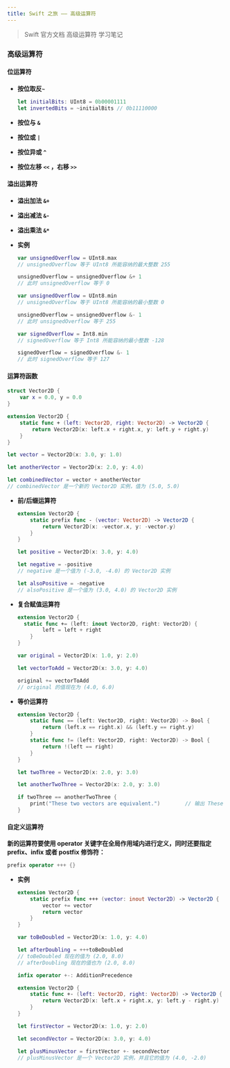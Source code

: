```yaml
---
title: Swift 之旅 —— 高级运算符
---
```


>Swift 官方文档 高级运算符 学习笔记

### 高级运算符

#### 位运算符

- **按位取反`~`**

  ```swift
  let initialBits: UInt8 = 0b00001111
  let invertedBits = ~initialBits // 0b11110000
  ```

- **按位与 `&`**

- **按位或 `|`**

- **按位异或 `^`**

- **按位左移 `<<` ，右移 `>>`**

#### 溢出运算符

- **溢出加法 `&+`**

- **溢出减法 `&-`**

- **溢出乘法 `&*`**

- **实例**

  ```swift
  var unsignedOverflow = UInt8.max
  // unsignedOverflow 等于 UInt8 所能容纳的最大整数 255

  unsignedOverflow = unsignedOverflow &+ 1
  // 此时 unsignedOverflow 等于 0

  var unsignedOverflow = UInt8.min
  // unsignedOverflow 等于 UInt8 所能容纳的最小整数 0

  unsignedOverflow = unsignedOverflow &- 1
  // 此时 unsignedOverflow 等于 255

  var signedOverflow = Int8.min
  // signedOverflow 等于 Int8 所能容纳的最小整数 -128

  signedOverflow = signedOverflow &- 1
  // 此时 signedOverflow 等于 127
  ```

#### 运算符函数

```swift
struct Vector2D {
    var x = 0.0, y = 0.0
}

extension Vector2D {
    static func + (left: Vector2D, right: Vector2D) -> Vector2D {
        return Vector2D(x: left.x + right.x, y: left.y + right.y)
    }
}

let vector = Vector2D(x: 3.0, y: 1.0)

let anotherVector = Vector2D(x: 2.0, y: 4.0)

let combinedVector = vector + anotherVector
// combinedVector 是一个新的 Vector2D 实例，值为 (5.0, 5.0)
```

- **前/后缀运算符**

  ```swift
  extension Vector2D {
      static prefix func - (vector: Vector2D) -> Vector2D {
          return Vector2D(x: -vector.x, y: -vector.y)
      }
  }

  let positive = Vector2D(x: 3.0, y: 4.0)

  let negative = -positive
  // negative 是一个值为 (-3.0, -4.0) 的 Vector2D 实例

  let alsoPositive = -negative
  // alsoPositive 是一个值为 (3.0, 4.0) 的 Vector2D 实例
  ```

- **复合赋值运算符**

  ```swift
  extension Vector2D {
  	static func += (left: inout Vector2D, right: Vector2D) {
          left = left + right
      }
  }

  var original = Vector2D(x: 1.0, y: 2.0)

  let vectorToAdd = Vector2D(x: 3.0, y: 4.0)

  original += vectorToAdd
  // original 的值现在为 (4.0, 6.0)
  ```

- **等价运算符**

  ```swift
  extension Vector2D {
      static func == (left: Vector2D, right: Vector2D) -> Bool {
          return (left.x == right.x) && (left.y == right.y)
      }
      static func != (left: Vector2D, right: Vector2D) -> Bool {
          return !(left == right)
      }
  }

  let twoThree = Vector2D(x: 2.0, y: 3.0)

  let anotherTwoThree = Vector2D(x: 2.0, y: 3.0)

  if twoThree == anotherTwoThree {
      print("These two vectors are equivalent.")		// 输出 These two vectors are equivalent.
  }
  ```


#### 自定义运算符

**新的运算符要使用 operator 关键字在全局作用域内进行定义，同时还要指定 prefix、infix 或者 postfix 修饰符：**

```swift
prefix operator +++ {}
```

- **实例**

  ```swift
  extension Vector2D {
      static prefix func +++ (vector: inout Vector2D) -> Vector2D {
          vector += vector
          return vector
      }
  }

  var toBeDoubled = Vector2D(x: 1.0, y: 4.0)

  let afterDoubling = +++toBeDoubled
  // toBeDoubled 现在的值为 (2.0, 8.0)
  // afterDoubling 现在的值也为 (2.0, 8.0)
  ```

  ```swift
  infix operator +-: AdditionPrecedence

  extension Vector2D {
      static func +- (left: Vector2D, right: Vector2D) -> Vector2D {
          return Vector2D(x: left.x + right.x, y: left.y - right.y)
      }
  }

  let firstVector = Vector2D(x: 1.0, y: 2.0)

  let secondVector = Vector2D(x: 3.0, y: 4.0)

  let plusMinusVector = firstVector +- secondVector
  // plusMinusVector 是一个 Vector2D 实例，并且它的值为 (4.0, -2.0)
  ```
